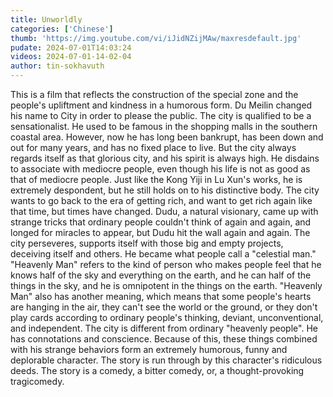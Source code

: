 ```yaml
---
title: Unworldly
categories: ['Chinese']
thumb: 'https://img.youtube.com/vi/iJidNZijMAw/maxresdefault.jpg'
pudate: 2024-07-01T14:03:24
videos: 2024-07-01-14-02-04
author: tin-sokhavuth
---
```

This is a film that reflects the construction of the special zone and the people's upliftment and kindness in a humorous form. Du Meilin changed his name to City in order to please the public. The city is qualified to be a sensationalist. He used to be famous in the shopping malls in the southern coastal area. However, now he has long been bankrupt, has been down and out for many years, and has no fixed place to live. But the city always regards itself as that glorious city, and his spirit is always high. He disdains to associate with mediocre people, even though his life is not as good as that of mediocre people. Just like the Kong Yiji in Lu Xun's works, he is extremely despondent, but he still holds on to his distinctive body. The city wants to go back to the era of getting rich, and want to get rich again like that time, but times have changed. Dudu, a natural visionary, came up with strange tricks that ordinary people couldn't think of again and again, and longed for miracles to appear, but Dudu hit the wall again and again. The city perseveres, supports itself with those big and empty projects, deceiving itself and others. He became what people call a "celestial man." "Heavenly Man" refers to the kind of person who makes people feel that he knows half of the sky and everything on the earth, and he can half of the things in the sky, and he is omnipotent in the things on the earth. "Heavenly Man" also has another meaning, which means that some people's hearts are hanging in the air, they can't see the world or the ground, or they don't play cards according to ordinary people's thinking, deviant, unconventional, and independent. The city is different from ordinary "heavenly people". He has connotations and conscience. Because of this, these things combined with his strange behaviors form an extremely humorous, funny and deplorable character. The story is run through by this character's ridiculous deeds. The story is a comedy, a bitter comedy, or, a thought-provoking tragicomedy.